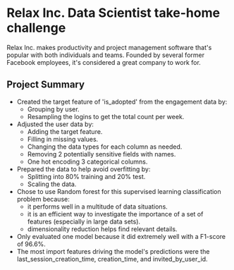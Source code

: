 # Relax Inc. Data Scientist take-home challenge

Relax Inc. makes productivity and project management software that's popular with both individuals and teams. 
Founded by several former Facebook employees, it's considered a great company to work for.

## Project Summary
- Created the target feature of 'is_adopted' from the engagement data by:
    - Grouping by user.
    - Resampling the logins to get the total count per week.
- Adjusted the user data by:
    - Adding the target feature.
    - Filling in missing values.
    - Changing the data types for each column as needed.
    - Removing 2 potentially sensitive fields with names.
    - One hot encoding 3 categorical columns.
- Prepared the data to help avoid overfitting by:
    - Splitting into 80% training and 20% test.
    - Scaling the data.
- Chose to use Random forest for this supervised learning classification problem because:
    - it performs well in a multitude of data situations.
    - it is an efficient way to investigate the importance of a set of features (especially in large data sets).
    - dimensionality reduction helps find relevant details.
- Only evaluated one model because it did extremely well with a F1-score of 96.6%.
- The most import features driving the model's predictions were the last_session_creation_time, creation_time, and invited_by_user_id.